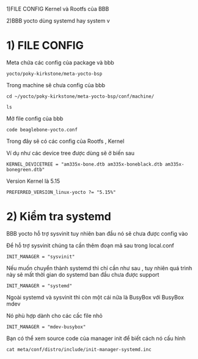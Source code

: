 1)FILE CONFIG Kernel và Rootfs của BBB

2)BBB yocto dùng systemd hay system v


# 1) FILE CONFIG
Meta chứa các config của package và bbb

``````
yocto/poky-kirkstone/meta-yocto-bsp
``````
Trong machine sẽ chưa config của bbb

``````
cd ~/yocto/poky-kirkstone/meta-yocto-bsp/conf/machine/

ls
``````

Mở file config của bbb
``````
code beaglebone-yocto.conf 
``````

Trong đây sẽ có các config của Rootfs , Kernel 

Ví dụ như các device tree được dùng sẽ ở biến sau 

``````
KERNEL_DEVICETREE = "am335x-bone.dtb am335x-boneblack.dtb am335x-bonegreen.dtb"
``````
Version Kernel là 5.15
``````
PREFERRED_VERSION_linux-yocto ?= "5.15%"
``````
# 2) Kiểm tra systemd 
BBB yocto hỗ trợ sysvinit tuy nhiên ban đầu nó sẽ chưa được config vào

Để hỗ trợ sysvinit chúng ta cần thêm đoạn mã sau trong local.conf
``````
INIT_MANAGER = "sysvinit"
``````

Nếu muốn chuyển thành systemd thì chỉ cần như sau , tuy nhiên quá trình này sẽ mất thời gian do systemd ban đầu chưa được support

``````
INIT_MANAGER = "systemd"
``````
Ngoài systemd và sysvinit thì còn một cái nữa là BusyBox với BusyBox mdev 

Nó phù hợp dành cho các cấc file nhỏ 
``````
INIT_MANAGER = "mdev-busybox"
``````

Bạn có thể xem source code của manager init để biết cách nó cấu hình 

``````
cat meta/conf/distro/include/init-manager-systemd.inc
``````
